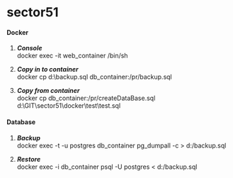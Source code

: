 # sector51

#### Docker 
1. **_Console_**  
docker exec -it web_container /bin/sh

2. **_Copy in to container_**  
docker cp d:\backup.sql db_container:/pr/backup.sql

3. **_Copy from container_**  
docker cp db_container:/pr/createDataBase.sql d:\GIT\sector51\docker\test\test.sql

#### Database
1. **_Backup_**  
docker exec -t -u postgres db_container pg_dumpall -c > d:/backup.sql

2. **_Restore_**  
docker exec -i db_container psql -U postgres < d:/backup.sql
